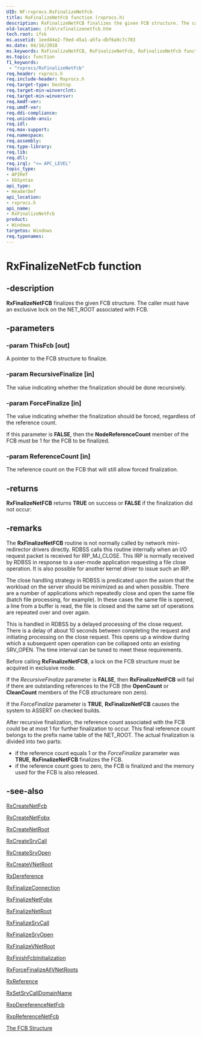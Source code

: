 ```yaml
---
UID: NF:rxprocs.RxFinalizeNetFcb
title: RxFinalizeNetFcb function (rxprocs.h)
description: RxFinalizeNetFCB finalizes the given FCB structure. The caller must have an exclusive lock on the NET_ROOT associated with FCB.
old-location: ifsk\rxfinalizenetfcb.htm
tech.root: ifsk
ms.assetid: 1eed44e2-f9ed-45a1-a5fa-dbf6a9c7c703
ms.date: 04/16/2018
ms.keywords: RxFinalizeNetFCB, RxFinalizeNetFcb, RxFinalizeNetFcb function [Installable File System Drivers], ifsk.rxfinalizenetfcb, rxprocs/RxFinalizeNetFcb, rxref_5aaa19aa-c75c-4978-b731-f3046e84217d.xml
ms.topic: function
f1_keywords:
 - "rxprocs/RxFinalizeNetFcb"
req.header: rxprocs.h
req.include-header: Rxprocs.h
req.target-type: Desktop
req.target-min-winverclnt: 
req.target-min-winversvr: 
req.kmdf-ver: 
req.umdf-ver: 
req.ddi-compliance: 
req.unicode-ansi: 
req.idl: 
req.max-support: 
req.namespace: 
req.assembly: 
req.type-library: 
req.lib: 
req.dll: 
req.irql: "<= APC_LEVEL"
topic_type:
- APIRef
- kbSyntax
api_type:
- HeaderDef
api_location:
- rxprocs.h
api_name:
- RxFinalizeNetFcb
product:
- Windows
targetos: Windows
req.typenames: 
---
```


# RxFinalizeNetFcb function


## -description


<b>RxFinalizeNetFCB</b> finalizes the given FCB structure. The caller must have an exclusive lock on the NET_ROOT associated with FCB. 


## -parameters




### -param ThisFcb [out]

A pointer to the FCB structure to finalize.


### -param RecursiveFinalize [in]

The value indicating whether the finalization should be done recursively. 


### -param ForceFinalize [in]

The value indicating whether the finalization should be forced, regardless of the reference count. 

If this parameter is <b>FALSE</b>, then the <b>NodeReferenceCount</b> member of the FCB must be 1 for the FCB to be finalized. 


### -param ReferenceCount [in]

The reference count on the FCB that will still allow forced finalization.


## -returns



<b>RxFinalizeNetFCB</b> returns <b>TRUE</b> on success or <b>FALSE</b> if the finalization did not occur: 




## -remarks



The <b>RxFinalizeNetFCB</b> routine is not normally called by network mini-redirector drivers directly. RDBSS calls this routine internally when an I/O request packet is received for IRP_MJ_CLOSE. This IRP is normally received by RDBSS in response to a user-mode application requesting a file close operation. It is also possible for another kernel driver to issue such an IRP. 

The close handling strategy in RDBSS is predicated upon the axiom that the workload on the server should be minimized as and when possible. There are a number of applications which repeatedly close and open the same file (batch file processing, for example). In these cases the same file is opened, a line from a buffer is read, the file is closed and the same set of operations are repeated over and over again.

This is handled in RDBSS by a delayed processing of the close request. There is a delay of about 10 seconds between completing the request and initiating processing on the close request. This opens up a window during which a subsequent open operation can be collapsed onto an existing SRV_OPEN. The time interval can be tuned to meet these requirements.

Before calling <b>RxFinalizeNetFCB</b>, a lock on the FCB structure must be acquired in exclusive mode. 

If the <i>RecursiveFinalize </i>parameter is <b>FALSE</b>, then <b>RxFinalizeNetFCB</b> will fail if there are outstanding references to the FCB (the <b>OpenCount</b> or <b>CleanCount</b> members of the FCB structureare non zero).

If the <i>ForceFinalize </i>parameter is <b>TRUE</b>, <b>RxFinalizeNetFCB</b> causes the system to ASSERT on checked builds. 

After recursive finalization, the reference count associated with the FCB could be at most 1 for further finalization to occur. This final reference count belongs to the prefix name table of the NET_ROOT. The actual finalization is divided into two parts:

<ul>
<li>
if the reference count equals 1 or the <i>ForceFinalize</i> parameter was <b>TRUE</b>, <b>RxFinalizeNetFCB</b> finalizes the FCB.

</li>
<li>
if the reference count goes to zero, the FCB is finalized and the memory used for the FCB is also released.

</li>
</ul>



## -see-also




<a href="https://docs.microsoft.com/windows-hardware/drivers/ddi/content/fcb/nf-fcb-rxcreatenetfcb">RxCreateNetFcb</a>



<a href="https://docs.microsoft.com/windows-hardware/drivers/ddi/content/fcb/nf-fcb-rxcreatenetfobx">RxCreateNetFobx</a>



<a href="https://docs.microsoft.com/windows-hardware/drivers/ddi/content/fcb/nf-fcb-rxcreatenetroot">RxCreateNetRoot</a>



<a href="https://docs.microsoft.com/windows-hardware/drivers/ddi/content/fcb/nf-fcb-rxcreatesrvcall">RxCreateSrvCall</a>



<a href="https://docs.microsoft.com/windows-hardware/drivers/ddi/content/fcb/nf-fcb-rxcreatesrvopen">RxCreateSrvOpen</a>



<a href="https://docs.microsoft.com/windows-hardware/drivers/ddi/content/fcb/nf-fcb-rxcreatevnetroot">RxCreateVNetRoot</a>



<a href="https://docs.microsoft.com/windows-hardware/drivers/ddi/content/rxprocs/nf-rxprocs-rxdereference">RxDereference</a>



<a href="https://docs.microsoft.com/windows-hardware/drivers/ddi/content/rxprocs/nf-rxprocs-rxfinalizeconnection">RxFinalizeConnection</a>



<a href="https://docs.microsoft.com/windows-hardware/drivers/ddi/content/fcb/nf-fcb-rxfinalizenetfobx">RxFinalizeNetFobx</a>



<a href="https://docs.microsoft.com/windows-hardware/drivers/ddi/content/fcb/nf-fcb-rxfinalizenetroot">RxFinalizeNetRoot</a>



<a href="https://docs.microsoft.com/windows-hardware/drivers/ddi/content/fcb/nf-fcb-rxfinalizesrvcall">RxFinalizeSrvCall</a>



<a href="https://docs.microsoft.com/windows-hardware/drivers/ddi/content/fcb/nf-fcb-rxfinalizesrvopen">RxFinalizeSrvOpen</a>



<a href="https://docs.microsoft.com/windows-hardware/drivers/ddi/content/fcb/nf-fcb-rxfinalizevnetroot">RxFinalizeVNetRoot</a>



<a href="https://docs.microsoft.com/windows-hardware/drivers/ddi/content/fcb/nf-fcb-rxfinishfcbinitialization">RxFinishFcbInitialization</a>



<a href="https://docs.microsoft.com/windows-hardware/drivers/ddi/content/rxprocs/nf-rxprocs-rxforcefinalizeallvnetroots">RxForceFinalizeAllVNetRoots</a>



<a href="https://docs.microsoft.com/windows-hardware/drivers/ddi/content/rxprocs/nf-rxprocs-rxreference">RxReference</a>



<a href="https://docs.microsoft.com/windows-hardware/drivers/ddi/content/rxprocs/nf-rxprocs-rxsetsrvcalldomainname">RxSetSrvCallDomainName</a>



<a href="https://docs.microsoft.com/windows-hardware/drivers/ddi/content/fcb/nf-fcb-rxpdereferencenetfcb">RxpDereferenceNetFcb</a>



<a href="https://docs.microsoft.com/windows-hardware/drivers/ddi/content/fcb/nf-fcb-rxpreferencenetfcb">RxpReferenceNetFcb</a>



<a href="https://docs.microsoft.com/windows-hardware/drivers/ifs/the-fcb-structure">The FCB Structure</a>
 

 

